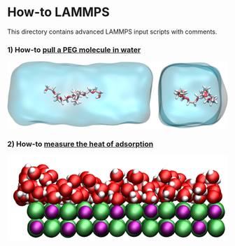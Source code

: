 # How-to LAMMPS

This directory contains advanced LAMMPS input scripts with comments. 

### 1) How-to [pull a PEG molecule in water](PEG-H2O/PEG-H2O.rst)

![Image of PEG molecule pulled in water](PEG-H2O/PEGinH2O.png)

### 2) How-to [measure the heat of adsorption](NaCl-H2O-GCMC/NaCl-H2O-GCMC.rst)

![Image of a NaCl-water interface](NaCl-H2O-GCMC/NaCl-H2O-GCMC.png)

